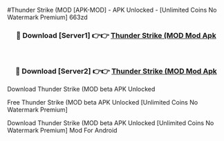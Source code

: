#Thunder Strike (MOD [APK-MOD] - APK Unlocked - [Unlimited Coins No Watermark Premium] 663zd



<div align="center">

<h3>🔴 Download [Server1] 👉👉 <a href="https://momento.my/?title=Thunder_Strike_(MOD">Thunder Strike (MOD Mod Apk</a></h3><br>

<h3>🔴 Download [Server2] 👉👉 <a href="https://momento.my/?title=Thunder_Strike_(MOD">Thunder Strike (MOD Mod Apk</a></h3>
</div>



Download Thunder Strike (MOD beta APK Unlocked

Free Thunder Strike (MOD beta APK Unlocked [Unlimited Coins No Watermark Premium]

Download Thunder Strike (MOD beta APK Unlocked [Unlimited Coins No Watermark Premium] Mod For Android
